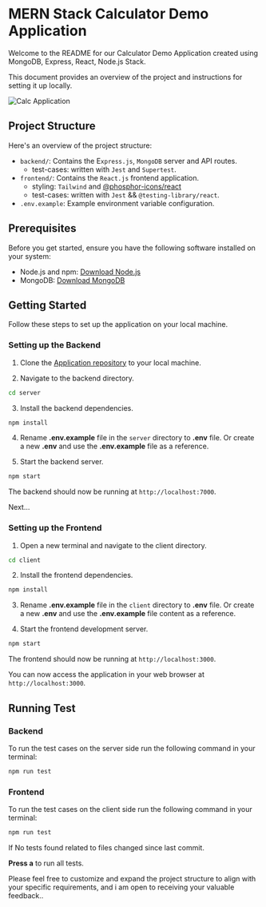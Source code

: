# MERN Stack Calculator Demo Application

Welcome to the README for our Calculator Demo Application created using MongoDB, Express, React, Node.js Stack.

This document provides an overview of the project and instructions for setting it up locally.

![Calc Application](https://i.imgur.com/qdJKL85.png)

## Project Structure
Here's an overview of the project structure:

- `backend/`: Contains the E`xpress.js`, `MongoDB` server and API routes.
  - test-cases: written with `Jest` and `Supertest`.
- `frontend/`: Contains the `React.js` frontend application.
  - styling: `Tailwind` and [@phosphor-icons/react](https://phosphoricons.com/)
  - test-cases: written with `Jest` && `@testing-library/react`.
- `.env.example`: Example environment variable configuration.

## Prerequisites

Before you get started, ensure you have the following software installed on your system:

- Node.js and npm: [Download Node.js](https://nodejs.org/)
- MongoDB: [Download MongoDB](https://www.mongodb.com/try/download/community)

## Getting Started

Follow these steps to set up the application on your local machine.

### Setting up the Backend

1. Clone the [Application repository](https://github.com/ajibade3210/react-calc-demo) to your local machine.

2. Navigate to the backend directory.

```bash
cd server
```

3. Install the backend dependencies.

```bash
npm install
```

4. Rename **.env.example** file in the `server` directory to **.env** file. Or create a new **.env** and use the **.env.example** file as a reference.

5. Start the backend server.

```bash
npm start
```

The backend should now be running at `http://localhost:7000`.

Next...

### Setting up the Frontend

1. Open a new terminal and navigate to the client directory.

```bash
cd client
```

2. Install the frontend dependencies.

```bash
npm install
```

3. Rename **.env.example** file in the `client` directory to **.env** file. Or create a new **.env** and use the **.env.example** file content as a reference.

4. Start the frontend development server.

```bash
npm start
```

The frontend should now be running at `http://localhost:3000`.

You can now access the application in your web browser at `http://localhost:3000`.

## Running Test

### Backend
To run the test cases on the server side run the following command in your terminal:

```bash
npm run test
```

### Frontend
To run the test cases on the client side run the following command in your terminal:

```bash
npm run test
```
If No tests found related to files changed since last commit.

**Press a** to run all tests.

Please feel free to customize and expand the project structure to align with your specific requirements, and i am open to receiving your valuable feedback..
